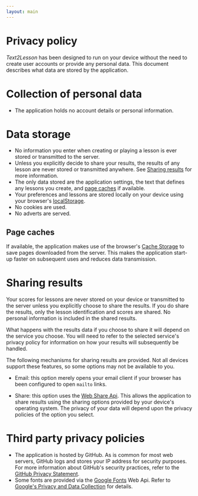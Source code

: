 ```yaml
---
layout: main
---
```


# Privacy policy

_Text2Lesson_ has been designed to run on your device without the need to
create user accounts or provide any personal data. This document describes what
data are stored by the application.

# Collection of personal data

- The application holds no account details or personal information.

# Data storage

- No information you enter when creating or playing a lesson is ever stored or
  transmitted to the server.
- Unless you explicitly decide to share your results, the results of any lesson
  are never stored or transmitted anywhere. See
  [Sharing results](#sharing-results) for more information.
- The only data stored are the application settings, the text that defines any
  lessons you create, and [page caches](#page-caches) if available.
- Your preferences and lessons are stored locally on your device using your
  browser's
  [localStorage](https://developer.mozilla.org/en-US/docs/Web/API/Web_Storage_API).
- No cookies are used.
- No adverts are served.

## Page caches

If available, the application makes use of the browser's
[Cache Storage](https://developer.mozilla.org/en-US/docs/Web/API/CacheStorage)
to save pages downloaded from the server. This makes the application start-up
faster on subsequent uses and reduces data transmission.

# Sharing results

Your scores for lessons are never stored on your device or transmitted to
the server unless you explicitly choose to share the results. If you do share
the results, only the lesson identification and scores are shared. No
personal information is included in the shared results.

What happens with the results data if you choose to share it will depend on the
service you choose. You will need to refer to the selected service's privacy
policy for information on how your results will subsequently be handled.

The following mechanisms for sharing results are provided. Not all devices
support these features, so some options may not be available to you.

- Email: this option merely opens your email client if your browser has been
  configured to open `mailto` links.

- Share: this option uses the
  [Web Share Api](https://developer.mozilla.org/en-US/docs/Web/API/Web_Share_API).
  This allows the application to share results using the sharing options provided
  by your device's operating system. The privacy of your data will depend upon
  the privacy policies of the option you select.

# Third party privacy policies

- The application is hosted by GitHub. As is common for most web servers, GitHub
  logs and stores your IP address for security purposes. For more information
  about GitHub's security practices, refer to the
  [GitHub Privacy Statement](https://docs.github.com/en/site-policy/privacy-policies/github-privacy-statement).
- Some fonts are provided via the [Google Fonts](https://developers.google.com/fonts) Web Api. Refer to [Google's Privacy and Data Collection](https://developers.google.com/fonts/faq/privacy) for details.
